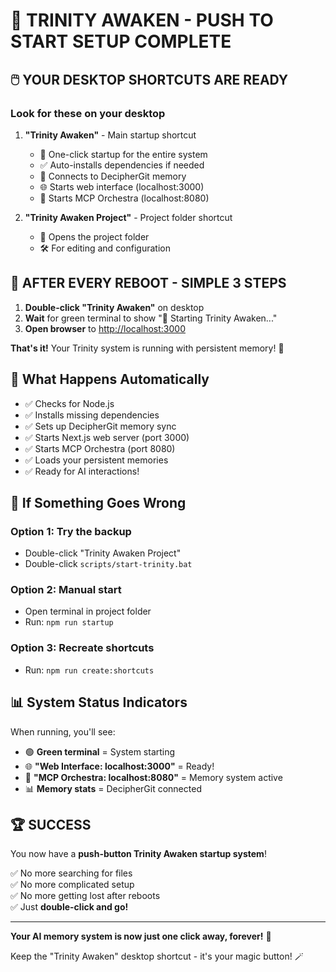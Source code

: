 # 🎯 TRINITY AWAKEN - PUSH TO START SETUP COMPLETE

## 🖱️ YOUR DESKTOP SHORTCUTS ARE READY

### Look for these on your desktop

1. **"Trinity Awaken"** - Main startup shortcut
   - 🚀 One-click startup for the entire system
   - ✅ Auto-installs dependencies if needed
   - 🔗 Connects to DecipherGit memory
   - 🌐 Starts web interface (localhost:3000)
   - 🎼 Starts MCP Orchestra (localhost:8080)

2. **"Trinity Awaken Project"** - Project folder shortcut
   - 📁 Opens the project folder
   - 🛠️ For editing and configuration

## 🔄 AFTER EVERY REBOOT - SIMPLE 3 STEPS

1. **Double-click "Trinity Awaken"** on desktop
2. **Wait** for green terminal to show "🚀 Starting Trinity Awaken..."
3. **Open browser** to <http://localhost:3000>

**That's it!** Your Trinity system is running with persistent memory! 🎉

## 🎯 What Happens Automatically

- ✅ Checks for Node.js
- ✅ Installs missing dependencies  
- ✅ Sets up DecipherGit memory sync
- ✅ Starts Next.js web server (port 3000)
- ✅ Starts MCP Orchestra (port 8080)
- ✅ Loads your persistent memories
- ✅ Ready for AI interactions!

## 🚨 If Something Goes Wrong

### Option 1: Try the backup
- Double-click "Trinity Awaken Project"
- Double-click `scripts/start-trinity.bat`

### Option 2: Manual start
- Open terminal in project folder
- Run: `npm run startup`

### Option 3: Recreate shortcuts
- Run: `npm run create:shortcuts`

## 📊 System Status Indicators

When running, you'll see:
- 🟢 **Green terminal** = System starting
- 🌐 **"Web Interface: localhost:3000"** = Ready!
- 🎼 **"MCP Orchestra: localhost:8080"** = Memory system active
- 📊 **Memory stats** = DecipherGit connected

## 🏆 SUCCESS

You now have a **push-button Trinity Awaken startup system**!

✅ No more searching for files  
✅ No more complicated setup  
✅ No more getting lost after reboots  
✅ Just **double-click and go!**

---

**Your AI memory system is now just one click away, forever!** 🌟

Keep the "Trinity Awaken" desktop shortcut - it's your magic button! 🪄
